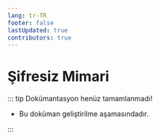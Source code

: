 ```yaml
---
lang: tr-TR
footer: false
lastUpdated: true
contributors: true
---
```


# Şifresiz Mimari

::: tip Dokümantasyon henüz tamamlanmadı!

- Bu doküman geliştirilme aşamasındadır.

:::